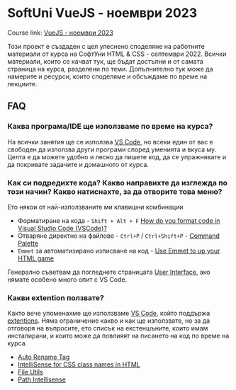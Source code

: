 #  SoftUni VueJS - ноември 2023

Course link: [VueJS - ноември 2023](https://softuni.bg/trainings/4320/vuejs-november-2023)

Този проект е създаден с цел улеснено споделяне на работните материали от курса на СофтУни HTML & CSS - септември 2022. Всички материали, които се качват тук, ще бъдат достъпни и от самата страница на курса, разделени по теми. Допълнително тук може да намерите и ресурси, които споделяме и обсъждаме по време на лекциите.


## FAQ

### Каква програма/IDE ще използваме по време на курса?
На всички занятия ще се използва [VS Code](https://code.visualstudio.com/), но всеки един от вас е свободен да използва други програми според уменията и вкуса му. Целта е да можете удобно и лесно да пишете код, да се упражнявате и да покривате задачите и домашното от курса.

### Как си подредихте кода? Какво направихте да изглежда по този начин? Какво натиснахте, за да отворите това меню?
Ето някои от най-използваните ми клавишни комбинации
- Форматиране на кода - `Shift + Alt + F` [How do you format code in Visual Studio Code (VSCode)?](https://stackoverflow.com/questions/29973357/how-do-you-format-code-in-visual-studio-code-vscode)
- Отваряне директно на файлове - `Ctrl+P` / `Ctrl+Shift+P` - [Command Palette](https://code.visualstudio.com/docs/getstarted/userinterface#_command-palette)
- `Emmet` за автоматизирано изписване на код - [Use Emmet to up your HTML game](https://www.youtube.com/watch?v=EhRPdUv1ZrA)

Генерално съветвам да погледнете страницата [User Interface](https://code.visualstudio.com/docs/getstarted/userinterface), ако нямате особено много опит с VS Code.


### Какви extention ползвате?
Както вече упоменахме ще използваме [VS Code](https://code.visualstudio.com/), който поддържа [extentions](https://code.visualstudio.com/docs/editor/extension-marketplace). Няма ограничение какво и как ще използвате, но за да отговоря на въпросите, ето списък на екстеншъните, които имам инсталирани, и които може да повлияят на писането на код по време на курса.
- [Auto Rename Tag](https://marketplace.visualstudio.com/items?itemName=formulahendry.auto-rename-tag)
- [IntelliSense for CSS class names in HTML](https://marketplace.visualstudio.com/items?itemName=Zignd.html-css-class-completion)
- [File Utils](https://marketplace.visualstudio.com/items?itemName=sleistner.vscode-fileutils)
- [Path Intellisense](https://marketplace.visualstudio.com/items?itemName=christian-kohler.path-intellisense)